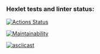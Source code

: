 ### Hexlet tests and linter status:
[![Actions Status](https://github.com/Neizzzy/php-project-48/actions/workflows/hexlet-check.yml/badge.svg)](https://github.com/Neizzzy/php-project-48/actions)

[![Maintainability](https://qlty.sh/badges/95680660-105c-41fd-9957-8fbc70b6a947/maintainability.svg)](https://qlty.sh/gh/Neizzzy/projects/php-project-48)

[![asciicast](https://asciinema.org/a/nSKB5npMcn0xQmrEpdT0CpJb6.svg)](https://asciinema.org/a/nSKB5npMcn0xQmrEpdT0CpJb6)